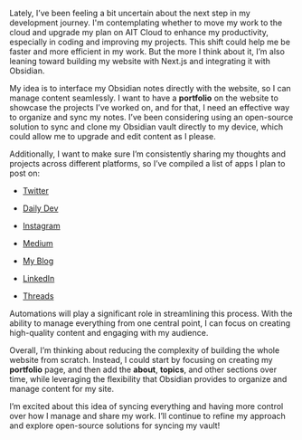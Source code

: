 

Lately, I’ve been feeling a bit uncertain about the next step in my development journey. I'm contemplating whether to move my work to the cloud and upgrade my plan on AIT Cloud to enhance my productivity, especially in coding and improving my projects. This shift could help me be faster and more efficient in my work. But the more I think about it, I’m also leaning toward building my website with Next.js and integrating it with Obsidian.

My idea is to interface my Obsidian notes directly with the website, so I can manage content seamlessly. I want to have a **portfolio** on the website to showcase the projects I’ve worked on, and for that, I need an effective way to organize and sync my notes. I’ve been considering using an open-source solution to sync and clone my Obsidian vault directly to my device, which could allow me to upgrade and edit content as I please.

Additionally, I want to make sure I’m consistently sharing my thoughts and projects across different platforms, so I’ve compiled a list of apps I plan to post on:

- [Twitter](https://twitter.com)
    
- [Daily Dev](https://www.daily.dev/mohamadmasri)
    
- [Instagram](https://www.instagram.com/masri.programmer/)
    
- [Medium](https://medium.com/@mohmasri9753)
    
- [My Blog](#)
    
- [LinkedIn](https://www.linkedin.com/in/mohamad-masri-89778915a/)
    
- [Threads](https://www.threads.net/@masri.programmer)
    

Automations will play a significant role in streamlining this process. With the ability to manage everything from one central point, I can focus on creating high-quality content and engaging with my audience.

Overall, I’m thinking about reducing the complexity of building the whole website from scratch. Instead, I could start by focusing on creating my **portfolio** page, and then add the **about**, **topics**, and other sections over time, while leveraging the flexibility that Obsidian provides to organize and manage content for my site.

I’m excited about this idea of syncing everything and having more control over how I manage and share my work. I’ll continue to refine my approach and explore open-source solutions for syncing my vault!